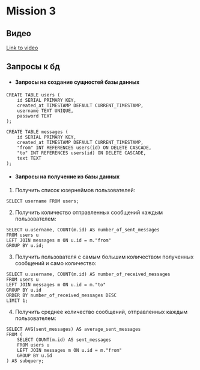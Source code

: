 # Mission 3

## Видео

[Link to video](https://drive.google.com/file/d/1MV3X-gGyE9MXbIzvYtx-Yg5WsRyCXXST/view?usp=sharing)

## Запросы к бд

-  ####  Запросы на создание сущностей базы данных

```
CREATE TABLE users (
    id SERIAL PRIMARY KEY,
    created_at TIMESTAMP DEFAULT CURRENT_TIMESTAMP,
    username TEXT UNIQUE,
    password TEXT
);

CREATE TABLE messages (
    id SERIAL PRIMARY KEY,
    created_at TIMESTAMP DEFAULT CURRENT_TIMESTAMP,
    "from" INT REFERENCES users(id) ON DELETE CASCADE,
    "to" INT REFERENCES users(id) ON DELETE CASCADE,
    text TEXT
);
```
- #### Запросы на получение из базы данных
1. Получить список юзернеймов пользователей:
```
SELECT username FROM users;
```
2. Получить количество отправленных сообщений каждым пользователем:
```
SELECT u.username, COUNT(m.id) AS number_of_sent_messages
FROM users u
LEFT JOIN messages m ON u.id = m."from"
GROUP BY u.id;
```
3. Получить пользователя с самым большим количеством полученных сообщений и само количество:
```
SELECT u.username, COUNT(m.id) AS number_of_received_messages
FROM users u
LEFT JOIN messages m ON u.id = m."to"
GROUP BY u.id
ORDER BY number_of_received_messages DESC
LIMIT 1;
```
4. Получить среднее количество сообщений, отправленных каждым пользователем:
```
SELECT AVG(sent_messages) AS average_sent_messages
FROM (
    SELECT COUNT(m.id) AS sent_messages
    FROM users u
    LEFT JOIN messages m ON u.id = m."from"
    GROUP BY u.id
) AS subquery;
```